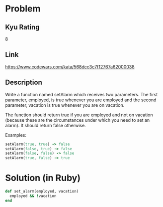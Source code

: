 # Problem

## Kyu Rating

8

## Link

https://www.codewars.com/kata/568dcc3c7f12767a62000038

## Description

Write a function named setAlarm which receives two parameters. The first parameter, employed, is true whenever you are employed and the second parameter, vacation is true whenever you are on vacation.

The function should return true if you are employed and not on vacation (because these are the circumstances under which you need to set an alarm). It should return false otherwise. 

Examples:

```ruby
setAlarm(true, true) -> false
setAlarm(false, true) -> false
setAlarm(false, false) -> false
setAlarm(true, false) -> true
```

# Solution (in Ruby)

```ruby
def set_alarm(employed, vacation)
  employed && !vacation
end
```
